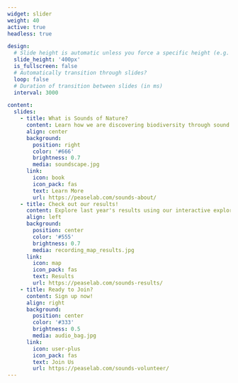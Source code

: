 ```yaml
---
widget: slider
weight: 40
active: true
headless: true

design:
  # Slide height is automatic unless you force a specific height (e.g. '400px')
  slide_height: '400px'
  is_fullscreen: false
  # Automatically transition through slides?
  loop: false
  # Duration of transition between slides (in ms)
  interval: 3000

content:
  slides:
    - title: What is Sounds of Nature?
      content: Learn how we are discovering biodiversity through sound...
      align: center
      background:
        position: right
        color: '#666'
        brightness: 0.7
        media: soundscape.jpg
      link:
        icon: book
        icon_pack: fas
        text: Learn More
        url: https://peaselab.com/sounds-about/
    - title: Check out our results!
      content: Explore last year's results using our interactive explorer
      align: left
      background:
        position: center
        color: '#555'
        brightness: 0.7
        media: recording_map_results.jpg
      link:
        icon: map
        icon_pack: fas
        text: Results
        url: https://peaselab.com/sounds-results/
    - title: Ready to Join?
      content: Sign up now!
      align: right
      background:
        position: center
        color: '#333'
        brightness: 0.5
        media: audio_bag.jpg
      link:
        icon: user-plus
        icon_pack: fas
        text: Join Us
        url: https://peaselab.com/sounds-volunteer/
---
```


